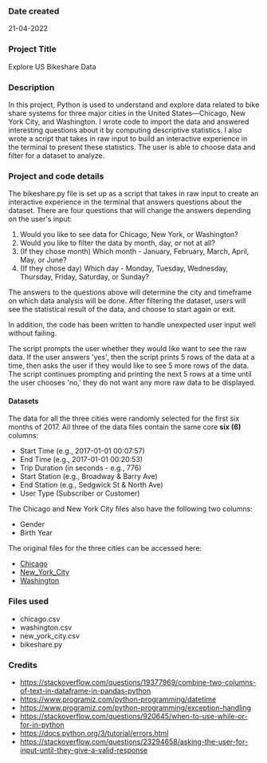 
### Date created
21-04-2022

### Project Title
Explore US Bikeshare Data

### Description
In this project, Python is used to understand and explore data related to bike share systems for three major cities in the United States—Chicago, New York City, and Washington. I wrote code to import the data and answered interesting questions about it by computing descriptive statistics. I also wrote a script that takes in raw input to build an interactive experience in the terminal to present these statistics. The user is able to choose data and filter for a dataset to analyze.

### Project and code details
The bikeshare.py file is set up as a script that takes in raw input to create an interactive experience in the terminal that answers questions about the dataset. There are four questions that will change the answers depending on the user's input:

1. Would you like to see data for Chicago, New York, or Washington?
2. Would you like to filter the data by month, day, or not at all?
3. (If they chose month) Which month - January, February, March, April, May, or June?
4. (If they chose day) Which day - Monday, Tuesday, Wednesday, Thursday, Friday, Saturday, or Sunday?

The answers to the questions above will determine the city and timeframe on which data analysis will be done. After filtering the dataset, users will see the statistical result of the data, and choose to start again or exit. 

In addition, the code has been written to handle unexpected user input well without failing. 

The script prompts the user whether they would like want to see the raw data. If the user answers 'yes', then the script prints 5 rows of the data at a time, then asks the user if they would like to see 5 more rows of the data. The script continues prompting and printing the next 5 rows at a time until the user chooses 'no,' they do not want any more raw data to be displayed.

#### **Datasets**
The data for all the three cities were randomly selected for the first six months of 2017. All three of the data files contain the same core **six (6)** columns:
* Start Time (e.g., 2017-01-01 00:07:57)
* End Time (e.g., 2017-01-01 00:20:53)
* Trip Duration (in seconds - e.g., 776)
* Start Station (e.g., Broadway & Barry Ave)
* End Station (e.g., Sedgwick St & North Ave)
* User Type (Subscriber or Customer)

The Chicago and New York City files also have the following two columns:
- Gender
- Birth Year

The original files for the three cities can be accessed here:
- [Chicago](https://ride.divvybikes.com/system-data)
- [New_York_City](https://ride.citibikenyc.com/system-data)
- [Washington](https://ride.capitalbikeshare.com/system-data)

### Files used
- chicago.csv
- washington.csv
- new_york_city.csv
- bikeshare.py

### Credits
- https://stackoverflow.com/questions/19377969/combine-two-columns-of-text-in-dataframe-in-pandas-python
- https://www.programiz.com/python-programming/datetime
- https://www.programiz.com/python-programming/exception-handling
- https://stackoverflow.com/questions/920645/when-to-use-while-or-for-in-python
- https://docs.python.org/3/tutorial/errors.html
- https://stackoverflow.com/questions/23294658/asking-the-user-for-input-until-they-give-a-valid-response

